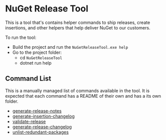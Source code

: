 # NuGet Release Tool

This is a tool that's contains helper commands to ship releases, create insertions, and other helpers that help deliver NuGet to our customers.

To run the tool:

- Build the project and run the `NuGetReleaseTool.exe help`
- Go to the project folder:
  - cd `NuGetReleaseTool`
  - dotnet run help

## Command List

This is a manually managed list of commands available in the tool. It is expected that each command has a README of their own and has a its own folder.

- [generate-release-notes](NuGetReleaseTool/GenerateReleaseNotesCommand/README.md)
- [generate-insertion-changelog](NuGetReleaseTool/GenerateInsertionChangelogCommand/README.md)
- [validate-release](NuGetReleaseTool/ValidateReleaseCommand/README.md)
- [generate-release-changelog](NuGetReleaseTool/GenerateReleaseChangelogCommand/README.md)
- [unlist-redundant-packages](NuGetReleaseTool/UnlistRedundantPackagesCommand/README.md)

